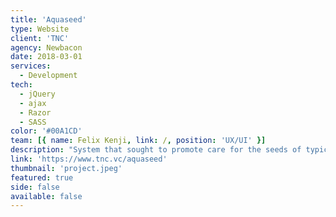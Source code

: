 ```yaml
---
title: 'Aquaseed'
type: Website
client: 'TNC'
agency: Newbacon
date: 2018-03-01
services:
  - Development
tech:
  - jQuery
  - ajax
  - Razor
  - SASS
color: '#00A1CD'
team: [{ name: Felix Kenji, link: /, position: 'UX/UI' }]
description: "System that sought to promote care for the seeds of typically Brazilian trees that the client had sent to its employees. The site was designed to be a social network for the seed, where it was possible to post photos and update the seed's growth status. In addition to internal integrations, there was integration with the instagram API so that it was possible to share photos of the plant on the social network and vice versa, using hashtags."
link: 'https://www.tnc.vc/aquaseed'
thumbnail: 'project.jpeg'
featured: true
side: false
available: false
---
```


